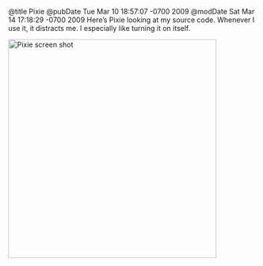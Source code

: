 @title Pixie
@pubDate Tue Mar 10 18:57:07 -0700 2009
@modDate Sat Mar 14 17:18:29 -0700 2009
Here’s Pixie looking at my source code. Whenever I use it, it distracts me. I especially like turning it on itself.

<img src="http://inessential.com/images/pixieSource.png" alt="Pixie screen shot" height="442" width="420" />
